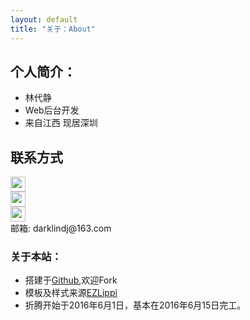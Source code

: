 ```yaml
---
layout: default
title: "关于：About"
---
```


## 个人简介：

* 林代静
* Web后台开发
* 来自江西 现居深圳

## 联系方式

<p class="contact">
 <a href="http://weibo.com/ouyanglip" title="微博联系我"><img src="http://www.sinaimg.cn/blog/developer/wiki/LOGO_32x32.png" width="24" height="24" style="display:inline-block;vertical-align:middle"></a><br/>
        <a href="https://www.zhihu.com/people/lin-dai-jing-19/activities" title="知乎联系我"><img src="http://www.zhihu.com/favicon.ico" width="24" height="24" style="display:inline-block;vertical-align:middle"></a><br/>
 <a href="https://github.com/darklin" title="Github联系我"><img src="http://www.github.com/favicon.ico" width="24" height="24" style="display:inline-block;vertical-align:middle"></a><br/>
邮箱: darklindj@163.com 
</p>

### 关于本站：

* 搭建于[Github](https://github.com/darklin/darklin.github.io),欢迎Fork
* 模板及样式来源[EZLippi](https://github.com/EZLippi)
* 折腾开始于2016年6月1日，基本在2016年6月15日完工。


